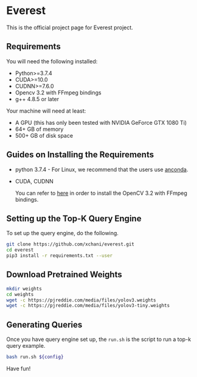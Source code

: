 # Everest

This is the official project page for Everest project.

## Requirements

You will need the following installed:

- Python>=3.7.4
- CUDA>=10.0
- CUDNN>=7.6.0
- Opencv 3.2 with FFmpeg bindings
- g++ 4.8.5 or later 

Your machine will need at least:

- A GPU (this has only been tested with NVIDIA GeForce GTX 1080 Ti)
- 64+ GB of memory
- 500+ GB of disk space 

## Guides on Installing the Requirements 

- python 3.7.4 - For Linux, we recommend that the users use [anconda](https://www.anaconda.com/).
- CUDA, CUDNN

    You can refer to [here](https://github.com/BVLC/caffe/wiki/OpenCV-3.2-Installation-Guide-on-Ubuntu-16.04) in order to install the OpenCV 3.2 with FFmpeg bindings.


## Setting up the Top-K Query Engine

To set up the query engine, do the following.

```sh
git clone https://github.com/xchani/everest.git
cd everest
pip3 install -r requirements.txt --user
```

## Download Pretrained Weights

```sh
mkdir weights
cd weights
wget -c https://pjreddie.com/media/files/yolov3.weights
wget -c https://pjreddie.com/media/files/yolov3-tiny.weights
```

## Generating Queries

Once you have query engine set up, the ```run.sh``` is the script to run a top-k query example. 

```sh
bash run.sh ${config}
```
Have fun!

